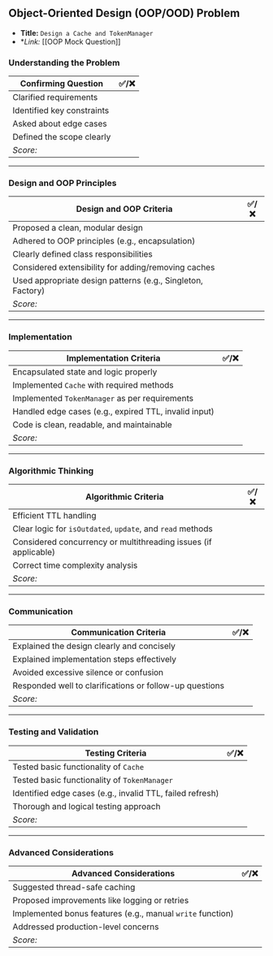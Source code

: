 ## **Object-Oriented Design (OOP/OOD) Problem**

- **Title:** `Design a Cache and TokenManager`
- **Link:* [[OOP Mock Question]]

### **Understanding the Problem**

|Confirming Question|✅/❌|
|---|---|
|Clarified requirements||
|Identified key constraints||
|Asked about edge cases||
|Defined the scope clearly||
|_Score:_||

---

### **Design and OOP Principles**

|Design and OOP Criteria|✅/❌|
|---|---|
|Proposed a clean, modular design||
|Adhered to OOP principles (e.g., encapsulation)||
|Clearly defined class responsibilities||
|Considered extensibility for adding/removing caches||
|Used appropriate design patterns (e.g., Singleton, Factory)||
|_Score:_||

---

### **Implementation**

|Implementation Criteria|✅/❌|
|---|---|
|Encapsulated state and logic properly||
|Implemented `Cache` with required methods||
|Implemented `TokenManager` as per requirements||
|Handled edge cases (e.g., expired TTL, invalid input)||
|Code is clean, readable, and maintainable||
|_Score:_||

---

### **Algorithmic Thinking**

|Algorithmic Criteria|✅/❌|
|---|---|
|Efficient TTL handling||
|Clear logic for `isOutdated`, `update`, and `read` methods||
|Considered concurrency or multithreading issues (if applicable)||
|Correct time complexity analysis||
|_Score:_||

---

### **Communication**

|Communication Criteria|✅/❌|
|---|---|
|Explained the design clearly and concisely||
|Explained implementation steps effectively||
|Avoided excessive silence or confusion||
|Responded well to clarifications or follow-up questions||
|_Score:_||

---

### **Testing and Validation**

|Testing Criteria|✅/❌|
|---|---|
|Tested basic functionality of `Cache`||
|Tested basic functionality of `TokenManager`||
|Identified edge cases (e.g., invalid TTL, failed refresh)||
|Thorough and logical testing approach||
|_Score:_||

---

### **Advanced Considerations**

|Advanced Considerations|✅/❌|
|---|---|
|Suggested thread-safe caching||
|Proposed improvements like logging or retries||
|Implemented bonus features (e.g., manual `write` function)||
|Addressed production-level concerns||
|_Score:_||